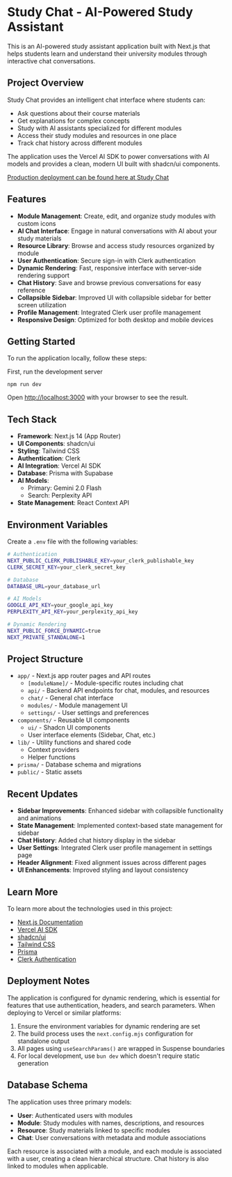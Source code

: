 # Study Chat - AI-Powered Study Assistant

This is an AI-powered study assistant application built with Next.js that helps students learn and understand their university modules through interactive chat conversations.

## Project Overview

Study Chat provides an intelligent chat interface where students can:

- Ask questions about their course materials
- Get explanations for complex concepts
- Study with AI assistants specialized for different modules
- Access their study modules and resources in one place
- Track chat history across different modules

The application uses the Vercel AI SDK to power conversations with AI models and provides a clean, modern UI built with shadcn/ui components.

[Production deployment can be found here at Study Chat](https://study-chat-app.vercel.app/)

## Features

- **Module Management**: Create, edit, and organize study modules with custom icons
- **AI Chat Interface**: Engage in natural conversations with AI about your study materials
- **Resource Library**: Browse and access study resources organized by module
- **User Authentication**: Secure sign-in with Clerk authentication
- **Dynamic Rendering**: Fast, responsive interface with server-side rendering support
- **Chat History**: Save and browse previous conversations for easy reference
- **Collapsible Sidebar**: Improved UI with collapsible sidebar for better screen utilization
- **Profile Management**: Integrated Clerk user profile management
- **Responsive Design**: Optimized for both desktop and mobile devices

## Getting Started

To run the application locally, follow these steps:

First, run the development server

```shell
npm run dev
```

Open [http://localhost:3000](http://localhost:3000) with your browser to see the result.

## Tech Stack

- **Framework**: Next.js 14 (App Router)
- **UI Components**: shadcn/ui
- **Styling**: Tailwind CSS
- **Authentication**: Clerk
- **AI Integration**: Vercel AI SDK
- **Database**: Prisma with Supabase
- **AI Models**:
  - Primary: Gemini 2.0 Flash
  - Search: Perplexity API
- **State Management**: React Context API

## Environment Variables

Create a `.env` file with the following variables:

```bash
# Authentication
NEXT_PUBLIC_CLERK_PUBLISHABLE_KEY=your_clerk_publishable_key
CLERK_SECRET_KEY=your_clerk_secret_key

# Database
DATABASE_URL=your_database_url

# AI Models
GOOGLE_API_KEY=your_google_api_key
PERPLEXITY_API_KEY=your_perplexity_api_key

# Dynamic Rendering
NEXT_PUBLIC_FORCE_DYNAMIC=true
NEXT_PRIVATE_STANDALONE=1
```

## Project Structure

- `app/` - Next.js app router pages and API routes
  - `[moduleName]/` - Module-specific routes including chat
  - `api/` - Backend API endpoints for chat, modules, and resources
  - `chat/` - General chat interface
  - `modules/` - Module management UI
  - `settings/` - User settings and preferences
- `components/` - Reusable UI components
  - `ui/` - Shadcn UI components
  - User interface elements (Sidebar, Chat, etc.)
- `lib/` - Utility functions and shared code
  - Context providers
  - Helper functions
- `prisma/` - Database schema and migrations
- `public/` - Static assets

## Recent Updates

- **Sidebar Improvements**: Enhanced sidebar with collapsible functionality and animations
- **State Management**: Implemented context-based state management for sidebar
- **Chat History**: Added chat history display in the sidebar
- **User Settings**: Integrated Clerk user profile management in settings page
- **Header Alignment**: Fixed alignment issues across different pages
- **UI Enhancements**: Improved styling and layout consistency

## Learn More

To learn more about the technologies used in this project:

- [Next.js Documentation](https://nextjs.org/docs)
- [Vercel AI SDK](https://sdk.vercel.ai/docs)
- [shadcn/ui](https://ui.shadcn.com)
- [Tailwind CSS](https://tailwindcss.com/docs)
- [Prisma](https://www.prisma.io/docs)
- [Clerk Authentication](https://clerk.com/docs)

## Deployment Notes

The application is configured for dynamic rendering, which is essential for features that use authentication, headers, and search parameters. When deploying to Vercel or similar platforms:

1. Ensure the environment variables for dynamic rendering are set
2. The build process uses the `next.config.mjs` configuration for standalone output
3. All pages using `useSearchParams()` are wrapped in Suspense boundaries
4. For local development, use `bun dev` which doesn't require static generation

## Database Schema

The application uses three primary models:

- **User**: Authenticated users with modules
- **Module**: Study modules with names, descriptions, and resources
- **Resource**: Study materials linked to specific modules
- **Chat**: User conversations with metadata and module associations

Each resource is associated with a module, and each module is associated with a user, creating a clean hierarchical structure. Chat history is also linked to modules when applicable.
